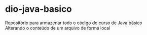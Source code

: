 # dio-java-basico

Repositório para armazenar todo o código do curso de Java básico
Alterando o conteúdo de um arquivo de forma local
